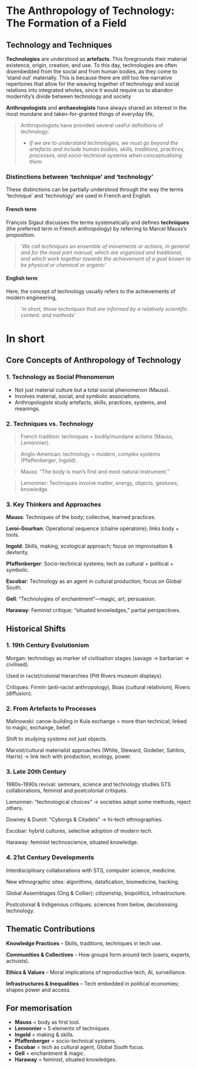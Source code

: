 # The Anthropology of Technology: The Formation of a Field

## Technology and Techniques

**Technologies** are understood as **artefacts**. This foregrounds their material existence, origin, creation, and use.
To this day, technologies are often disembedded from the social and from human bodies, as they come to ‘stand out’ materially.
This is because there are still too few narrative repertoires that allow for
the weaving together of technology and social relations into integrated wholes,
since it would require us to abandon modernity’s divide between technology
and society

**Anthropologists** and **archaeologists** have always shared an interest in the most
mundane and taken-for-granted things of everyday life,


>Anthropologists have provided several useful definitions of technology:
>*  *If we are to understand technologies, we must go beyond the
artefacts and include human bodies, skills, traditions, practices, processes, and
socio-technical systems when conceptualising them.*

### Distinctions between ‘technique’ and ‘technology’
These distinctions can be partially understood through the way the terms ‘technique’ and ‘technology’ are used in French and English.

#### French term
François Sigaut discusses the terms systematically and defines **techniques** (the preferred term in French anthropology) by referring to Marcel Mauss’s proposition: 
>*‘We call techniques an ensemble of movements or actions, in general and for the most part manual, which are organized and traditional, and which work together towards the achievement of a goal known to be physical or chemical or organic’*

#### English term
Here, the concept of technology usually refers to the achievements of modern engineering,
>*‘in short, those techniques that are informed by a relatively scientific content. and methods’*


# In short 

## Core Concepts of Anthropology of Technology

### 1. Technology as Social Phenomenon

* Not just material culture but a total social phenomenon (Mauss).
* Involves material, social, and symbolic associations.
* Anthropologists study artefacts, skills, practices, systems, and meanings.

### 2. Techniques vs. Technology
>French tradition: techniques = bodily/mundane actions (Mauss, Lemonnier).

>Anglo-American: technology = modern, complex systems (Pfaffenberger, Ingold).

>Mauss: “The body is man’s first and most natural instrument.”

>Lemonnier: Techniques involve matter, energy, objects, gestures, knowledge.

### 3. Key Thinkers and Approaches

**Mauss**: Techniques of the body; collective, learned practices.

**Leroi-Gourhan**: Operational sequence (chaîne opératoire); links body + tools.

**Ingold**: Skills, making, ecological approach; focus on improvisation & dexterity.

**Pfaffenberger**: Socio-technical systems; tech as cultural + political + symbolic.

**Escobar**: Technology as an agent in cultural production; focus on Global South.

**Gell**: “Technologies of enchantment”—magic, art, persuasion.

**Haraway**: Feminist critique; “situated knowledges,” partial perspectives.

## Historical Shifts
### 1. 19th Century Evolutionism
Morgan: technology as marker of civilisation stages (savage → barbarian → civilised).

Used in racist/colonial hierarchies (Pitt Rivers museum displays).

Critiques: Firmin (anti-racist anthropology), Boas (cultural relativism), Rivers (diffusion).

### 2. From Artefacts to Processes
Malinowski: canoe-building in Kula exchange = more than technical; linked to magic, exchange, belief.

Shift to studying *systems* not just objects.

Marxist/cultural materialist approaches (White, Steward, Godelier, Sahlins, Harris) → link tech with production, ecology, power.

### 3. Late 20th Century
1980s–1990s revival: seminars, science and technology studies STS collaborations, feminist and postcolonial critiques.

Lemonnier: “technological choices” → societies adopt some methods, reject others.

Downey & Dumit: “Cyborgs & Citadels” → hi-tech ethnographies.

Escobar: hybrid cultures, selective adoption of modern tech.

Haraway: feminist technoscience, situated knowledge.

### 4. 21st Century Developments
Interdisciplinary collaborations with STS, computer science, medicine.

New ethnographic sites: algorithms, datafication, biomedicine, hacking.

Global Assemblages (Ong & Collier): citizenship, biopolitics, infrastructure.

Postcolonial & Indigenous critiques: sciences from below, decolonising technology.

## Thematic Contributions

**Knowledge Practices** – Skills, traditions, techniques in tech use.

**Communities & Collectives** – How groups form around tech (users, experts, activists).

**Ethics & Values** – Moral implications of reproductive tech, AI, surveillance.

**Infrastructures & Inequalities** – Tech embedded in political economies; shapes power and access.

## For memorisation
* **Mauss** = body as first tool.
* **Lemonnier** = 5 elements of techniques.
* **Ingold** = making & skills.
* **Pfaffenberger** = socio-technical systems.
* **Escobar** = tech as cultural agent, Global South focus.
* **Gell** = enchantment & magic.
* **Haraway** = feminist, situated knowledges.